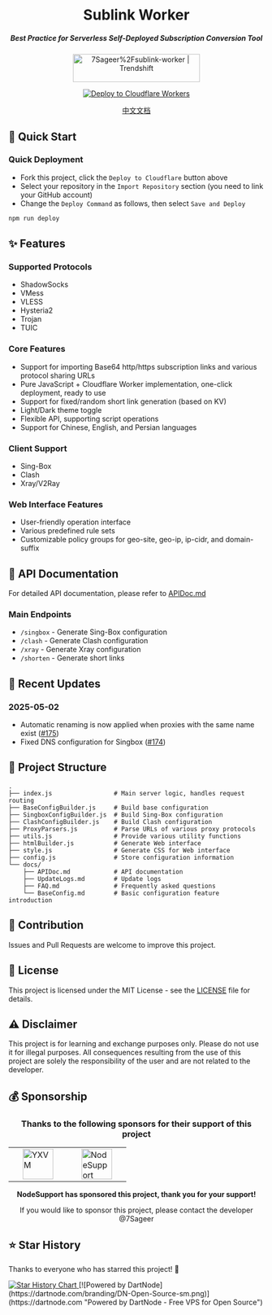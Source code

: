 <div align="center">
  <h1><b>Sublink Worker</b></h1>
  <h5><i>Best Practice for Serverless Self-Deployed Subscription Conversion Tool</i></h5>
  
  <a href="https://trendshift.io/repositories/12291" target="_blank">
    <img src="https://trendshift.io/api/badge/repositories/12291" alt="7Sageer%2Fsublink-worker | Trendshift" width="250" height="55"/>
  </a>
  
  <!-- <p>
    <a href="https://sublink-worker.sageer.me">https://sublink-worker.sageer.me</a>
  </p> -->
  <br>

  <p>
    <a href="https://dash.cloudflare.com/?to=/:account/workers-and-pages/create">
      <img src="https://deploy.workers.cloudflare.com/button" alt="Deploy to Cloudflare Workers"/>
    </a>
  </p>
  
  <p><a href="/docs/README_CN.md">中文文档</a></p>
</div>

## 🚀 Quick Start

### Quick Deployment
- Fork this project, click the `Deploy to Cloudflare` button above
- Select your repository in the `Import Repository` section (you need to link your GitHub account)
- Change the `Deploy Command` as follows, then select `Save and Deploy`
``` bash
npm run deploy
```

## ✨ Features

### Supported Protocols
- ShadowSocks
- VMess
- VLESS
- Hysteria2
- Trojan
- TUIC

### Core Features
- Support for importing Base64 http/https subscription links and various protocol sharing URLs
- Pure JavaScript + Cloudflare Worker implementation, one-click deployment, ready to use
- Support for fixed/random short link generation (based on KV)
- Light/Dark theme toggle
- Flexible API, supporting script operations
- Support for Chinese, English, and Persian languages

### Client Support
- Sing-Box
- Clash
- Xray/V2Ray

### Web Interface Features
- User-friendly operation interface
- Various predefined rule sets
- Customizable policy groups for geo-site, geo-ip, ip-cidr, and domain-suffix

## 📖 API Documentation

For detailed API documentation, please refer to [APIDoc.md](/docs/APIDoc.md)

### Main Endpoints
- `/singbox` - Generate Sing-Box configuration
- `/clash` - Generate Clash configuration
- `/xray` - Generate Xray configuration
- `/shorten` - Generate short links

## 📝 Recent Updates

### 2025-05-02

- Automatic renaming is now applied when proxies with the same name exist ([#175](https://github.com/7Sageer/sublink-worker/pull/175))
- Fixed DNS configuration for Singbox ([#174](https://github.com/7Sageer/sublink-worker/pull/174))

## 🔧 Project Structure

```
.
├── index.js                 # Main server logic, handles request routing
├── BaseConfigBuilder.js     # Build base configuration
├── SingboxConfigBuilder.js  # Build Sing-Box configuration
├── ClashConfigBuilder.js    # Build Clash configuration
├── ProxyParsers.js          # Parse URLs of various proxy protocols
├── utils.js                 # Provide various utility functions
├── htmlBuilder.js           # Generate Web interface
├── style.js                 # Generate CSS for Web interface
├── config.js                # Store configuration information
└── docs/
    ├── APIDoc.md            # API documentation
    ├── UpdateLogs.md        # Update logs
    ├── FAQ.md               # Frequently asked questions
    └── BaseConfig.md        # Basic configuration feature introduction
```

## 🤝 Contribution

Issues and Pull Requests are welcome to improve this project.

## 📄 License

This project is licensed under the MIT License - see the [LICENSE](LICENSE) file for details.

## ⚠️ Disclaimer

This project is for learning and exchange purposes only. Please do not use it for illegal purposes. All consequences resulting from the use of this project are solely the responsibility of the user and are not related to the developer.

## 💰 Sponsorship

<div align="center">
  <h3>Thanks to the following sponsors for their support of this project</h3>
<table border="0">
  <tr>
    <td>
      <a href="https://yxvm.com/" target="_blank" title="YXVM">
        <img src="https://image.779477.xyz/yxvm.png" alt="YXVM" height="60" hspace="20"/>
      </a>
    </td>
    <td>
      <a href="https://github.com/NodeSeekDev/NodeSupport" target="_blank" title="NodeSupport">
        <img src="https://image.779477.xyz/ns.png" alt="NodeSupport" height="60" hspace="20"/>
      </a>
    </td>
  </tr>
</table>
  <p><b>NodeSupport has sponsored this project, thank you for your support!</b></p>
  <p>If you would like to sponsor this project, please contact the developer <a href="https://github.com/7Sageer" style="text-decoration: none;">@7Sageer</a></p>
</div>

## ⭐ Star History

Thanks to everyone who has starred this project! 🌟

<a href="https://star-history.com/#7Sageer/sublink-worker&Date">
 <picture>
   <source media="(prefers-color-scheme: dark)" srcset="https://api.star-history.com/svg?repos=7Sageer/sublink-worker&type=Date&theme=dark" />
   <source media="(prefers-color-scheme: light)" srcset="https://api.star-history.com/svg?repos=7Sageer/sublink-worker&type=Date" />
   <img alt="Star History Chart" src="https://api.star-history.com/svg?repos=7Sageer/sublink-worker&type=Date" />
 </picture>
</a>
[![Powered by DartNode](https://dartnode.com/branding/DN-Open-Source-sm.png)](https://dartnode.com "Powered by DartNode - Free VPS for Open Source")
